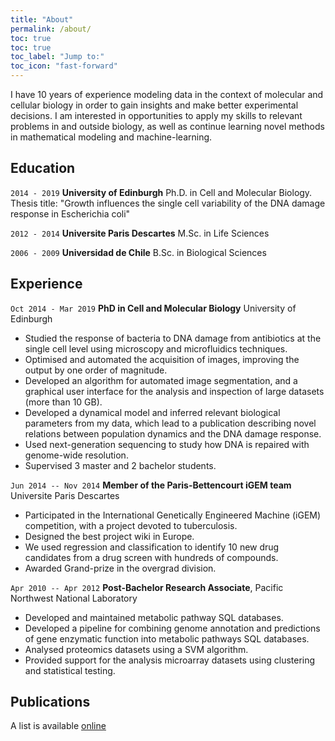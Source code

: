```yaml
---
title: "About"
permalink: /about/
toc: true
toc: true
toc_label: "Jump to:"
toc_icon: "fast-forward"
---
```


I have 10 years of experience modeling data in the context of molecular
and cellular biology in order to gain insights and make better
experimental decisions. I am interested in opportunities to apply my
skills to relevant problems in and outside biology, as well as continue
learning novel methods in mathematical modeling and machine-learning.

## Education

`2014 - 2019`
__University of Edinburgh__
Ph.D. in Cell and Molecular Biology.  <br />
Thesis title: "Growth influences the single cell variability of the DNA damage response in Escherichia coli"

`2012 - 2014`
__Universite Paris Descartes__
M.Sc. in Life Sciences

`2006 - 2009`
__Universidad de Chile__
B.Sc. in Biological Sciences

## Experience

`Oct 2014 - Mar 2019`
__PhD in Cell and Molecular Biology__ 
University of Edinburgh
- Studied the response of bacteria to DNA damage from antibiotics at the single cell level using microscopy and microfluidics techniques.
- Optimised and automated the acquisition of images, improving the output by one order of magnitude.
- Developed an algorithm for automated image segmentation, and a graphical user interface for the analysis and inspection of large datasets (more than 10 GB).
- Developed a dynamical model and inferred relevant biological parameters from my data, which lead to a publication describing novel relations between population dynamics and the DNA damage response.
- Used next-generation sequencing to study how DNA is repaired with genome-wide resolution.
- Supervised 3 master and 2 bachelor students.

`Jun 2014 -- Nov 2014`
__Member of the Paris-Bettencourt iGEM team__ 
Universite Paris Descartes
- Participated in the International Genetically Engineered Machine (iGEM) competition, with a project devoted to tuberculosis.
- Designed the best project wiki in Europe.
- We used regression and classification to identify 10 new drug candidates from a drug screen with hundreds of compounds.
- Awarded Grand-prize in the overgrad division.


`Apr 2010 -- Apr 2012`
__Post-Bachelor Research Associate__, 
Pacific Northwest National Laboratory
- Developed and maintained metabolic pathway SQL databases.
- Developed a pipeline for combining genome annotation and predictions of gene enzymatic function into metabolic pathways SQL databases.
- Analysed proteomics datasets using a SVM algorithm.
- Provided support for the analysis microarray datasets using clustering and statistical testing.


## Publications

A list is available [online](https://scholar.google.co.uk/citations?user=taI4E9EAAAAJ)
